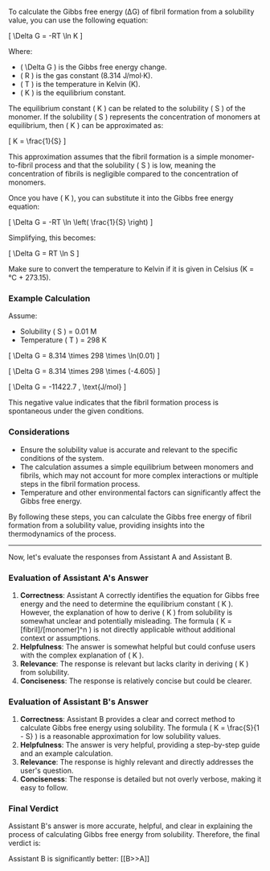 
To calculate the Gibbs free energy (ΔG) of fibril formation from a solubility value, you can use the following equation:

\[ \Delta G = -RT \ln K \]

Where:
- \( \Delta G \) is the Gibbs free energy change.
- \( R \) is the gas constant (8.314 J/mol·K).
- \( T \) is the temperature in Kelvin (K).
- \( K \) is the equilibrium constant.

The equilibrium constant \( K \) can be related to the solubility \( S \) of the monomer. If the solubility \( S \) represents the concentration of monomers at equilibrium, then \( K \) can be approximated as:

\[ K = \frac{1}{S} \]

This approximation assumes that the fibril formation is a simple monomer-to-fibril process and that the solubility \( S \) is low, meaning the concentration of fibrils is negligible compared to the concentration of monomers.

Once you have \( K \), you can substitute it into the Gibbs free energy equation:

\[ \Delta G = -RT \ln \left( \frac{1}{S} \right) \]

Simplifying, this becomes:

\[ \Delta G = RT \ln S \]

Make sure to convert the temperature to Kelvin if it is given in Celsius (K = °C + 273.15).

### Example Calculation

Assume:
- Solubility \( S \) = 0.01 M
- Temperature \( T \) = 298 K

\[ \Delta G = 8.314 \times 298 \times \ln(0.01) \]

\[ \Delta G = 8.314 \times 298 \times (-4.605) \]

\[ \Delta G = -11422.7 \, \text{J/mol} \]

This negative value indicates that the fibril formation process is spontaneous under the given conditions.

### Considerations

- Ensure the solubility value is accurate and relevant to the specific conditions of the system.
- The calculation assumes a simple equilibrium between monomers and fibrils, which may not account for more complex interactions or multiple steps in the fibril formation process.
- Temperature and other environmental factors can significantly affect the Gibbs free energy.

By following these steps, you can calculate the Gibbs free energy of fibril formation from a solubility value, providing insights into the thermodynamics of the process.

---

Now, let's evaluate the responses from Assistant A and Assistant B.

### Evaluation of Assistant A's Answer

1. **Correctness**: Assistant A correctly identifies the equation for Gibbs free energy and the need to determine the equilibrium constant \( K \). However, the explanation of how to derive \( K \) from solubility is somewhat unclear and potentially misleading. The formula \( K = [fibril]/[monomer]^n \) is not directly applicable without additional context or assumptions.
2. **Helpfulness**: The answer is somewhat helpful but could confuse users with the complex explanation of \( K \).
3. **Relevance**: The response is relevant but lacks clarity in deriving \( K \) from solubility.
4. **Conciseness**: The response is relatively concise but could be clearer.

### Evaluation of Assistant B's Answer

1. **Correctness**: Assistant B provides a clear and correct method to calculate Gibbs free energy using solubility. The formula \( K = \frac{S}{1 - S} \) is a reasonable approximation for low solubility values.
2. **Helpfulness**: The answer is very helpful, providing a step-by-step guide and an example calculation.
3. **Relevance**: The response is highly relevant and directly addresses the user's question.
4. **Conciseness**: The response is detailed but not overly verbose, making it easy to follow.

### Final Verdict

Assistant B's answer is more accurate, helpful, and clear in explaining the process of calculating Gibbs free energy from solubility. Therefore, the final verdict is:

Assistant B is significantly better: [[B>>A]]
